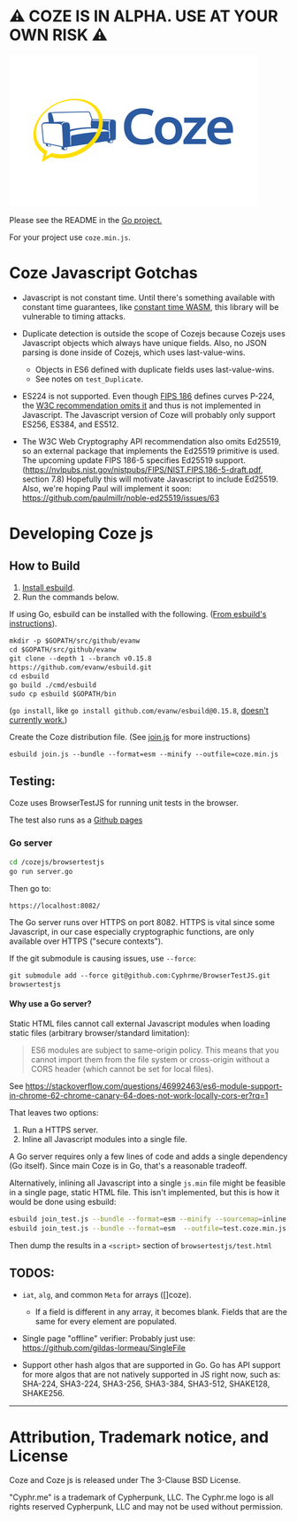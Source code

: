 # ⚠️ COZE IS IN ALPHA.  USE AT YOUR OWN RISK ⚠️

![Coze](coze_logo_zami_white_450x273.png)

Please see the README in the [Go project.](https://github.com/Cyphrme/Coze)

For your project use `coze.min.js`.


# Coze Javascript Gotchas
- Javascript is not constant time.  Until there's something available with
  constant time guarantees, like [constant time
  WASM](https://cseweb.ucsd.edu/~dstefan/pubs/renner:2018:ct-wasm.pdf), this
  library will be vulnerable to timing attacks.

- Duplicate detection is outside the scope of Cozejs because Cozejs uses
  Javascript objects which always have unique fields.  Also, no JSON parsing is
  done inside of Cozejs, which uses last-value-wins. 
	- Objects in ES6 defined with duplicate fields uses last-value-wins.  
	- See notes on `test_Duplicate`.

- ES224 is not supported.  Even though [FIPS
  186](https://nvlpubs.nist.gov/nistpubs/FIPS/NIST.FIPS.186-4.pdf) defines
  curves P-224, the [W3C recommendation omits
  it](https://www.w3.org/TR/WebCryptoAPI/#dfn-EcKeyGenParams) and thus is not
  implemented in Javascript.  The Javascript version of Coze will probably only
  support ES256, ES384, and ES512.  

- The W3C Web Cryptography API recommendation also omits Ed25519, so an external
  package that implements the Ed25519 primitive is used.  The upcoming update
  FIPS 186-5 specifies Ed25519 support.
  (https://nvlpubs.nist.gov/nistpubs/FIPS/NIST.FIPS.186-5-draft.pdf, section
  7.8) Hopefully this will motivate Javascript to include Ed25519.  Also, we're
  hoping Paul will implement it soon:
  https://github.com/paulmillr/noble-ed25519/issues/63



# Developing Coze js
## How to Build
1. [Install esbuild][1].
2. Run the commands below. 

If using Go, esbuild can be installed with the following. ([From
esbuild's instructions][1]).  
```
mkdir -p $GOPATH/src/github/evanw
cd $GOPATH/src/github/evanw
git clone --depth 1 --branch v0.15.8 https://github.com/evanw/esbuild.git
cd esbuild
go build ./cmd/esbuild
sudo cp esbuild $GOPATH/bin
```
(`go install`, like `go install github.com/evanw/esbuild@0.15.8`, [doesn't currently work.](https://github.com/evanw/esbuild/issues/66#issuecomment-1252765553))

Create the Coze distribution file. (See [join.js](join.js) for more instructions)
```
esbuild join.js --bundle --format=esm --minify --outfile=coze.min.js
```


## Testing:
Coze uses BrowserTestJS for running unit tests in the browser.

The test also runs as a [Github pages](https://cyphrme.github.io/Cozejs/browsertestjs/test.html)

### Go server

```sh
cd /cozejs/browsertestjs
go run server.go
```

Then go to:

```url
https://localhost:8082/
```

The Go server runs over HTTPS on port 8082.  HTTPS is vital since some
Javascript, in our case especially cryptographic functions, are only available
over HTTPS ("secure contexts").  

If the git submodule is causing issues, use `--force`:

```
git submodule add --force git@github.com:Cyphrme/BrowserTestJS.git browsertestjs
```


#### Why use a Go server?
Static HTML files cannot call external Javascript modules when loading static
files (arbitrary browser/standard limitation):

> ES6 modules are subject to same-origin policy. This means that you cannot
import them from the file system or cross-origin without a CORS header (which
cannot be set for local files).

See https://stackoverflow.com/questions/46992463/es6-module-support-in-chrome-62-chrome-canary-64-does-not-work-locally-cors-er?rq=1

That leaves two options:

1. Run a HTTPS server.
2. Inline all Javascript modules into a single file.  

A Go server requires only a few lines of code and adds a single dependency (Go
itself).  Since main Coze is in Go, that's a reasonable tradeoff.


Alternatively, inlining all Javascript into a single `js.min` file might be
feasible in a single page, static HTML file.  This isn't implemented, but this
is how it would be done using esbuild:

```sh
esbuild join_test.js --bundle --format=esm --minify --sourcemap=inline  --outfile=test.coze.min.js
esbuild join_test.js --bundle --format=esm  --outfile=test.coze.min.js
```

Then dump the results in a `<script>` section of `browsertestjs/test.html`



## TODOS:
- `iat`, `alg`, and common `Meta` for arrays ([]coze).
  - If a field is different in any array, it becomes blank.  Fields that are the
   same for every element are populated.

- Single page "offline" verifier:
		Probably just use: 
		https://github.com/gildas-lormeau/SingleFile

- Support other hash algos that are supported in Go. Go has API support for more
		algos that are not natively supported in JS right now, such as: SHA-224,
		SHA3-224, SHA3-256, SHA3-384, SHA3-512, SHAKE128, SHAKE256.








----------------------------------------------------------------------
# Attribution, Trademark notice, and License
Coze and Coze js is released under The 3-Clause BSD License. 

"Cyphr.me" is a trademark of Cypherpunk, LLC. The Cyphr.me logo is all rights
reserved Cypherpunk, LLC and may not be used without permission.



[1]:https://esbuild.github.io/getting-started/#build-from-source